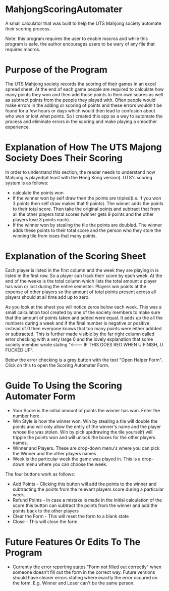 # MahjongScoringAutomater
A small calculator that was built to help the UTS Mahjong society automate their scoring process.

Note: this program requires the user to enable macros and while this program is safe, the author encourages users to be wary of any file that requires macros.

# Purpose of the Program

The UTS Mahjong society records the scoring of their games in an excel spread sheet. At the end of each game people are required to calculate how many points they won and then add those points to their own scores as well as subtract points from the people they played with. Often people would make errors in the adding or scoring of points and these errors wouldn't be found for a few hours or days which would then lead to confusion about who won or lost what points. So I created this app as a way to automate the process and eliminate errors in the scoring and make playing a smoother experience.

# Explanation of How The UTS Majong Society Does Their Scoring

In order to understand this section, the reader needs to understand how Mahjong is played(at least with the Hong Kong version). UTS's scoring system is as follows:
* calculate the points won
* If the winner won by self draw then the points are tripled(i.e. if you won 3 points then self draw makes that 9 points). The winner adds the points to their total score. Then take the original points and subtract that from all the other players total scores (winner gets 9 points and the other players lose 3 points each).
* If the winner won by stealing the tile the points are doubled. The winner adds these points to their total score and the person who they stole the winning tile from loses that many points.

# Explanation of the Scoring Sheet

Each player is listed in the first column and the week they are playing in is listed in the first row. So a player can track their score by each week. At the end of the weeks is the total column which lists the total amount a player has won or lost during the entire semester. Players win points at the expense of other players so the amount of total points present across all players should at all time add up to zero.

As you look at the sheet you will notice zeros below each week. This was a small calculation tool created by one of the society members to make sure that the amount of points taken and added were equal. It adds up the all the numbers during a week and if the final number is negative or positive instead of 0 then everyone knows that too many points were either addded or subtracted. This is further made visible by the far right column called error checking with a very large 0 and the lovely explanation that some society member wrote stating "<--- IF THIS GOES RED WHEN U FINISH, U FUCKED UP".

Below the error checking is a grey button with the text "Open Helper Form". Click on this to open the Scoring Automater Form.

# Guide To Using the Scoring Automater Form
* Your Score is the initial amount of points the winner has won. Enter the number here.
* Win Style is how the winner won. Win by stealing a tile will double the points and will only allow the entry of the winner's name and the player whose tile was stolen. Win by pick up(drawing the tile yourself) will tripple the points won and will unlock the boxes for the other players names.
* Winner and Players. These are drop-down menu's where you can pick the Winner and the other players names
* Week is the particular week the game was played in. This is a drop-down menu where you can choose the week.

The four buttons work as follows:
* Add Points - Clicking this button will add the points to the winner and subtracting the points from the relevant players score during a particular week.
* Refund Points - In case a mistake is made in the initial calculation of the score this button can subtract the points from the winner and add the points back to the other players
* Clear the Form - This will reset the form to a blank state
* Close - This will close the form.

# Future Features Or Edits To The Program
* Currently the error reporting states "Form not filled out correctly" when someone doesn't fill out the form in the correct way. Future versions should have clearer errors stating where exactly the error occured on the form. E.g. Winner and Loser can't be the same person.
